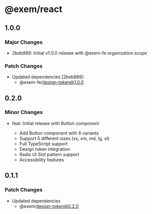 # @exem/react

## 1.0.0

### Major Changes

- 2beb889: Initial v1.0.0 release with @exem-fe organization scope

### Patch Changes

- Updated dependencies [2beb889]
  - @exem-fe/design-token@1.0.0

## 0.2.0

### Minor Changes

- feat: Initial release with Button component

  - Add Button component with 6 variants
  - Support 5 different sizes (xs, sm, md, lg, xl)
  - Full TypeScript support
  - Design token integration
  - Radix UI Slot pattern support
  - Accessibility features

## 0.1.1

### Patch Changes

- Updated dependencies
  - @exem/design-token@0.2.0
